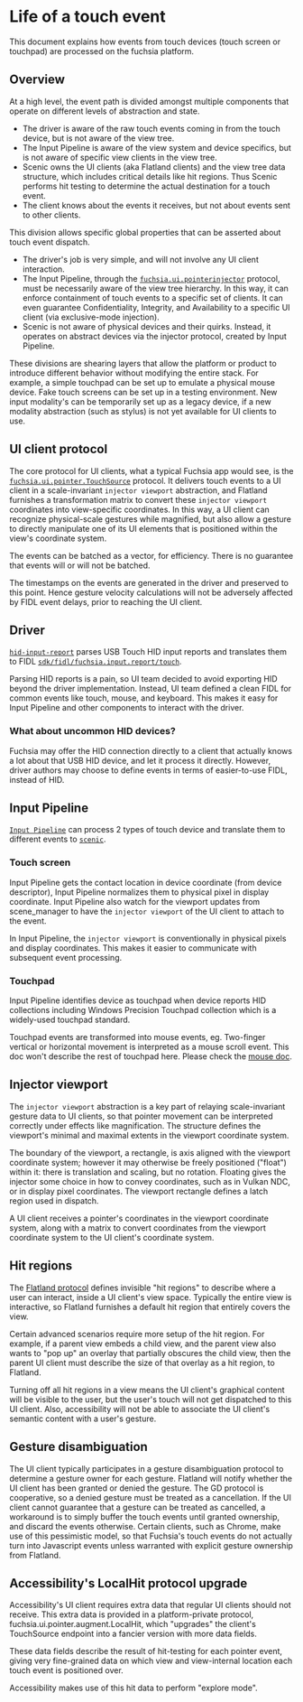 # Life of a touch event

This document explains how events from touch devices (touch screen or touchpad)
are processed on the fuchsia platform.

## Overview

At a high level, the event path is divided amongst multiple components that
operate on different levels of abstraction and state.

- The driver is aware of the raw touch events coming in from the touch device,
  but is not aware of the view tree.
- The Input Pipeline is aware of the view system and device specifics, but is
  not aware of specific view clients in the view tree.
- Scenic owns the UI clients (aka Flatland clients) and the view tree data
structure, which includes critical details like hit regions. Thus Scenic
performs hit testing to determine the actual destination for a touch event.
- The client knows about the events it receives, but not about events sent to
  other clients.

This division allows specific global properties that can be asserted about touch
event dispatch.

- The driver's job is very simple, and will not involve any UI client
  interaction.
- The Input Pipeline, through the [`fuchsia.ui.pointerinjector`][1] protocol,
must be necessarily aware of the view tree hierarchy. In this way, it can
enforce containment of touch events to a specific set of clients. It can even
guarantee Confidentiality, Integrity, and Availability to a specific UI client
(via exclusive-mode injection).
- Scenic is not aware of physical devices and their quirks. Instead, it operates
on abstract devices via the injector protocol, created by Input Pipeline.

These divisions are shearing layers that allow the platform or product to
introduce different behavior without modifying the entire stack. For example, a
simple touchpad can be set up to emulate a physical mouse device. Fake touch
screens can be set up in a testing environment. New input modality's can be
temporarily set up as a legacy device, if a new modality abstraction (such as
stylus) is not yet available for UI clients to use.

## UI client protocol

The core protocol for UI clients, what a typical Fuchsia app would see, is the
[`fuchsia.ui.pointer.TouchSource`][2] protocol. It delivers touch events to a UI
client in a scale-invariant `injector viewport` abstraction, and Flatland
furnishes a transformation matrix to convert these `injector viewport`
coordinates into view-specific coordinates. In this way, a UI client can
recognize physical-scale gestures while magnified, but also allow a gesture to
directly manipulate one of its UI elements that is positioned within the view's
coordinate system.

The events can be batched as a vector, for efficiency. There is no guarantee
that events will or will not be batched.

The timestamps on the events are generated in the driver and preserved to this
point. Hence gesture velocity calculations will not be adversely affected by
FIDL event delays, prior to reaching the UI client.

## Driver

[`hid-input-report`][3] parses USB Touch HID input reports and translates them
to FIDL [`sdk/fidl/fuchsia.input.report/touch`][4].

Parsing HID reports is a pain, so UI team decided to avoid exporting HID beyond
the driver implementation. Instead, UI team defined a clean FIDL for common
events like touch, mouse, and keyboard. This makes it easy for Input Pipeline
and other components to interact with the driver.

### What about uncommon HID devices?

Fuchsia may offer the HID connection directly to a client that actually knows a
lot about that USB HID device, and let it process it directly. However, driver
authors may choose to define events in terms of easier-to-use FIDL, instead of
HID.

## Input Pipeline

[`Input Pipeline`][7] can process 2 types of touch device and translate them to
different events to [`scenic`][8].

### Touch screen

Input Pipeline gets the contact location in device coordinate (from device
descriptor), Input Pipeline normalizes them to physical pixel in display
coordinate. Input Pipeline also watch for the viewport updates from
scene_manager to have the `injector viewport` of the UI client to attach to the
event.

In Input Pipeline, the `injector viewport` is conventionally in physical pixels
and display coordinates. This makes it easier to communicate with subsequent
event processing.

### Touchpad

Input Pipeline identifies device as touchpad when device reports HID collections
including Windows Precision Touchpad collection which is a widely-used touchpad
standard.

Touchpad events are transformed into mouse events, eg. Two-finger vertical or
horizontal movement is interpreted as a mouse scroll event. This doc won't
describe the rest of touchpad here. Please check the [mouse doc][5].

## Injector viewport

The `injector viewport` abstraction is a key part of relaying scale-invariant
gesture data to UI clients, so that pointer movement can be interpreted
correctly under effects like magnification. The structure defines the viewport's
minimal  and maximal extents in the viewport coordinate system.

The boundary of the viewport, a rectangle, is axis aligned with the viewport
coordinate system; however it may otherwise be freely positioned ("float")
within it: there is translation and scaling, but no rotation. Floating gives the
injector some choice in how to convey coordinates, such as in Vulkan NDC, or in
display pixel coordinates. The viewport rectangle defines a latch region used in
dispatch.

A UI client receives a pointer's coordinates in the viewport coordinate system,
along with a matrix to convert coordinates from the viewport coordinate system
to the UI client's coordinate system.

## Hit regions

The [Flatland protocol][6] defines invisible "hit regions" to describe where a
user can interact, inside a UI client's view space. Typically the entire view is
interactive, so Flatland furnishes a default hit region that entirely covers the
view.

Certain advanced scenarios require more setup of the hit region. For example, if
a parent view embeds a child view, and the parent view also wants to "pop up" an
overlay that partially obscures the child view, then the parent UI client must
describe the size of that overlay as a hit region, to Flatland.

Turning off all hit regions in a view means the UI client's graphical content
will be visible to the user, but the user's touch will not get dispatched to
this UI client. Also, accessibility will not be able to associate the UI
client's semantic content with a user's gesture.

## Gesture disambiguation

The UI client typically participates in a gesture disambiguation protocol to
determine a gesture owner for each gesture. Flatland will notify whether the UI
client has been granted or denied the gesture. The GD protocol is cooperative,
so a denied gesture must be treated as a cancellation. If the UI client cannot
guarantee that a gesture can be treated as cancelled, a workaround is to simply
buffer the touch events until granted ownership, and discard the events
otherwise. Certain clients, such as Chrome, make use of this pessimistic model,
so that Fuchsia's touch events do not actually turn into Javascript events
unless warranted with explicit gesture ownership from Flatland.

## Accessibility's LocalHit protocol upgrade

Accessibility's UI client requires extra data that regular UI clients should not
receive. This extra data is provided in a platform-private protocol,
fuchsia.ui.pointer.augment.LocalHit, which "upgrades" the client's TouchSource
endpoint into a fancier version with more data fields.

These data fields describe the result of hit-testing for each pointer event,
giving very fine-grained data on which view and view-internal location each
touch event is positioned over.

Accessibility makes use of this hit data to perform "explore mode".

<!-- xrefs -->

[1]: https://fuchsia.dev/reference/fidl/fuchsia.ui.pointerinjector
[2]: https://fuchsia.dev/reference/fidl/fuchsia.ui.pointer#TouchSource
[3]: https://cs.opensource.google/fuchsia/fuchsia/+/main:src/ui/input/lib/hid-input-report/
[4]: https://fuchsia.dev/reference/fidl/fuchsia.input.report
[5]: /docs/concepts/ui/input/mouse.md
[6]: https://fuchsia.dev/reference/fidl/fuchsia.ui.composition
[7]: https://cs.opensource.google/fuchsia/fuchsia/+/main:src/ui/lib/input_pipeline
[8]: https://cs.opensource.google/fuchsia/fuchsia/+/main:src/lib/ui/scenic

